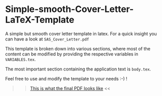 # Simple-smooth-Cover-Letter-LaTeX-Template

A simple but smooth cover letter template in latex.
For a quick insight you can have a look at ```SAS_Cover_Letter.pdf```

This template is broken down into various sections, where most of the content can be modified by providing the respective variables in ```VARIABLES.tex```.

The most important section containing the application text is ```body.tex```.

Feel free to use and modify the template to your needs :-) !

>> [This is what the final PDF looks like](SAS_Cover_Letter.pdf) <<
